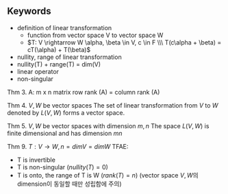 ## Keywords
- definition of linear transformation
	- function from vector space V to vector space W
	- $T: V \rightarrow W \alpha, \beta \in V, c \in F \\\ T(c\alpha + \beta) = cT(\alpha) + T(\beta)$ 
- nullity, range of linear transformation
- nullity(T) + range(T) = dim(V)
- linear operator
- non-singular


Thm 3.
A: m x n matrix
row rank (A) = column rank (A)

Thm 4.
$V, W$ be vector spaces
The set of linear transformation from $V$ to $W$ denoted by $L(V, W)$ forms a vector space.

Thm 5.
$V, W$ be vector spaces with dimension $m, n$
The space $L(V, W)$ is finite dimensional and has dimension $mn$


Thm 9.
$T: V \rightarrow W, n = dim V = dim W$ 
TFAE:
- T is invertible
- T is non-singular ($nullity (T) = 0$)
- T is onto, the range of T is W ($rank(T) = n$)
(vector space $V, W$의 dimension이 동일할 때만 성립함에 주의)

